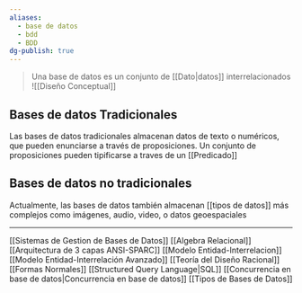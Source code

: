```yaml
---
aliases:
  - base de datos
  - bdd
  - BDD
dg-publish: true
---
```

>Una base de datos es un conjunto de [[Dato|datos]] interrelacionados
![[Diseño Conceptual]]
## Bases de datos Tradicionales
Las bases de datos tradicionales almacenan datos de texto o numéricos, que pueden enunciarse a través de proposiciones. Un conjunto de proposiciones pueden tipificarse a traves de un [[Predicado]]


## Bases de datos no tradicionales
Actualmente, las bases de datos también almacenan [[tipos de datos]] más complejos como imágenes, audio, video, o datos geoespaciales

---
[[Sistemas de Gestion de Bases de Datos]]
[[Algebra Relacional]]
[[Arquitectura de 3 capas ANSI-SPARC]]
[[Modelo Entidad-Interrelacion]]
[[Modelo Entidad-Interrelación Avanzado]]
[[Teoría del Diseño Racional]]
[[Formas Normales]]
[[Structured Query Language|SQL]]
[[Concurrencia en base de datos|Concurrencia en base de datos]]
[[Tipos de Bases de Datos]]